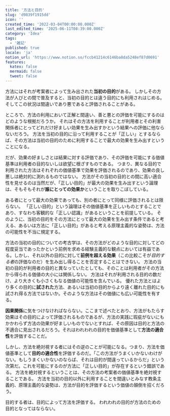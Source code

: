 ```yaml
---
title: '方法と目的'
slug: 'd9839f1915dd'
icon: ''
created_time: '2022-03-04T00:00:00.000Z'
last_edited_time: '2025-06-11T08:39:00.000Z'
category: 'Idea'
tags:
  - '雑記'
published: true
locale: 'ja'
notion_url: 'https://www.notion.so/fccb41214c6146ba8da5248ef87d0691'
features:
  katex: false
  mermaid: false
  tweet: false
---
```


方法にはそれが考案者によって生み出された**当初の目的**がある。
しかしその方法が人びとの間で普及すると、当初の目的とは違う目的にも利用されはじめる。そしてこの状況は間違いであり悪であると評価されることがある。

ところで、方法の利用において正解と間違い、善と悪との評価を可能にするのはどのような根拠だろうか。
それはその方法を利用することが利用者とその利害関係者にとってどれだけ好ましい効果を生み出すかという結果への評価に他ならないだろう。
方法を当初の目的に沿って利用することが「正しい」とするならば、その方法は当初の目的のために利用することで最大の効果を生み出すということになる。

だが、効果の好ましさとは結果に対する評価であり、その評価を可能にする価値基準は利用者の目的ないしは欲望に根ざすものである。
つまり、異なる目的で利用された方法はそれぞれの価値基準で効果を評価されるのであり、効果の良し悪しは絶対的に測れるものではない。
方法がその当初の目的との間に高い適合性を見せるのは当然だが、「正しい目的」が最大の効果を生み出すという論理は、そもそもそれが**誰にとっての効果か**ということを取りこぼしている。

ある者にとって最大の効果であっても、別の者にとって同様に評価されるとは限らない。
「正しい目的」という論理はその価値基準を正しいものとすることであり、すなわち客観的な「正しい認識」があるということを前提している。
そのように、当初の目的をその方法にとって最大の効果を生み出す条件であると考える、あるいは方法に「正しい目的」があると考える原理主義的な姿勢は、方法の可能性を不当に規定する。

方法の当初の目的についての考古学は、その方法がどのような目的に対してどの程度妥当であったかという前例を求める経験主義的な観点においては有益である。しかし、それ以外の目的に対して**前例を超える効果**（この比較こそが*目的する者*の評価なのだ）を生み出し得ることを否定することはできない。
方法の当初の目的が利用者の目的と異なっていたとしても、そのことは利用者がその方法から得られる価値の大小には関係しない。
方法はそれが利用される目的の数だけ、より大きくも小さくもなる価値の可能性を含んでいる。
優れた方法とはより多くの目的に**試された**方法、あるいは当初の目的からより遠く離れた目的にも試され得る方法ではないか。そのような方法はその価値にも広い可能性を有する。

**因果関係**に気をつけなければならない。ここまで述べたとおり、方法がもたらす効果はその目的によって評価されるものであるが、方法の実践に瑕疵がないにもかかわらず方法の効果が好ましいものでないとすれば、その原因は目的と方法の不適合に見出されるだろう。それはわれわれの目的を価値基準として**方法の適合性**を評価することだ。

しかし、方法を絶対視する者にはその逆のことが可能になる。つまり、方法を価値基準として**目的の適合性**を評価するのだ。「この方法がうまくいかないわけがない。もしうまくいかないのならば、それは目的が間違っているからだ」という次第だ。これを可能にするのが方法に「正しい目的」が存在するという錯誤である。
方法を絶対視するということは、その方法の考案者の価値基準を絶対視することである。
方法を当初の目的以外に利用することを間違いとみなす教条主義的、原理主義的な姿勢は、方法が目的を評価するという価値の顛倒を招くだろう。

目的する者は、目的によって方法を評価する。
われわれの目的が方法のための目的となってはならない。
